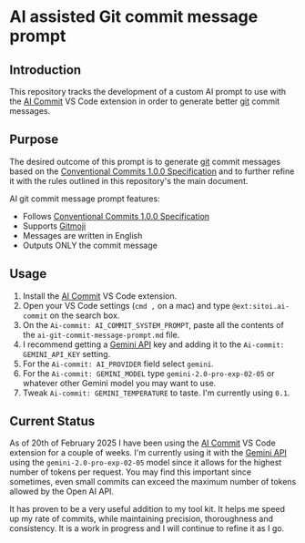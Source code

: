# AI assisted Git commit message prompt

## Introduction

This repository tracks the development of a custom AI prompt to use with the [AI Commit](https://marketplace.visualstudio.com/items?itemName=Sitoi.ai-commit) VS Code extension in order to generate better [git](https://git-scm.com) commit messages.

## Purpose

The desired outcome of this prompt is to generate [git](https://git-scm.com) commit messages based on the [Conventional Commits 1.0.0 Specification](https://www.conventionalcommits.org/en/v1.0.0/) and to further refine it with the rules outlined in this repository's the main document.

AI git commit message prompt features:

- Follows [Conventional Commits 1.0.0 Specification](https://www.conventionalcommits.org/en/v1.0.0/)
- Supports [Gitmoji](https://github.com/carloscuesta/gitmoji)
- Messages are written in English
- Outputs ONLY the commit message

## Usage

1. Install the [AI Commit](https://marketplace.visualstudio.com/items?itemName=Sitoi.ai-commit) VS Code extension.
2. Open your VS Code settings (`cmd ,` on a mac) and type `@ext:sitoi.ai-commit` on the search box.
3. On the `Ai-commit: AI_COMMIT_SYSTEM_PROMPT`, paste all the contents of the `ai-git-commit-message-prompt.md` file.
4. I recommend getting a [Gemini API](https://ai.google.dev) key and adding it to the `Ai-commit: GEMINI_API_KEY` setting.
5. For the `Ai-commit: AI_PROVIDER` field select `gemini`.
6. For the `Ai-commit: GEMINI_MODEL` type `gemini-2.0-pro-exp-02-05` or whatever other Gemini model you may want to use.
7. Tweak `Ai-commit: GEMINI_TEMPERATURE` to taste. I'm currently using `0.1`.

## Current Status

As of 20th of February 2025 I have been using the [AI Commit](https://marketplace.visualstudio.com/items?itemName=Sitoi.ai-commit) VS Code extension for a couple of weeks. I'm currently using it with the [Gemini API](https://ai.google.dev) using the `gemini-2.0-pro-exp-02-05` model since it allows for the highest number of tokens per request. You may find this important since sometimes, even small commits can exceed the maximum number of tokens allowed by the Open AI API.

It has proven to be a very useful addition to my tool kit. It helps me speed up my rate of commits, while maintaining precision, thoroughness and consistency. It is a work in progress and I will continue to refine it as I go.
